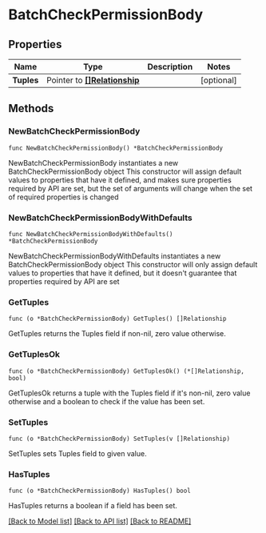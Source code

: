 # BatchCheckPermissionBody

## Properties

Name | Type | Description | Notes
------------ | ------------- | ------------- | -------------
**Tuples** | Pointer to [**[]Relationship**](Relationship.md) |  | [optional] 

## Methods

### NewBatchCheckPermissionBody

`func NewBatchCheckPermissionBody() *BatchCheckPermissionBody`

NewBatchCheckPermissionBody instantiates a new BatchCheckPermissionBody object
This constructor will assign default values to properties that have it defined,
and makes sure properties required by API are set, but the set of arguments
will change when the set of required properties is changed

### NewBatchCheckPermissionBodyWithDefaults

`func NewBatchCheckPermissionBodyWithDefaults() *BatchCheckPermissionBody`

NewBatchCheckPermissionBodyWithDefaults instantiates a new BatchCheckPermissionBody object
This constructor will only assign default values to properties that have it defined,
but it doesn't guarantee that properties required by API are set

### GetTuples

`func (o *BatchCheckPermissionBody) GetTuples() []Relationship`

GetTuples returns the Tuples field if non-nil, zero value otherwise.

### GetTuplesOk

`func (o *BatchCheckPermissionBody) GetTuplesOk() (*[]Relationship, bool)`

GetTuplesOk returns a tuple with the Tuples field if it's non-nil, zero value otherwise
and a boolean to check if the value has been set.

### SetTuples

`func (o *BatchCheckPermissionBody) SetTuples(v []Relationship)`

SetTuples sets Tuples field to given value.

### HasTuples

`func (o *BatchCheckPermissionBody) HasTuples() bool`

HasTuples returns a boolean if a field has been set.


[[Back to Model list]](../README.md#documentation-for-models) [[Back to API list]](../README.md#documentation-for-api-endpoints) [[Back to README]](../README.md)


